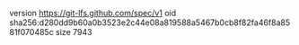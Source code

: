 version https://git-lfs.github.com/spec/v1
oid sha256:d280dd9b60a0b3523e2c44e08a819588a5467b0cb8f82fa46f8a8581f070485c
size 7943
